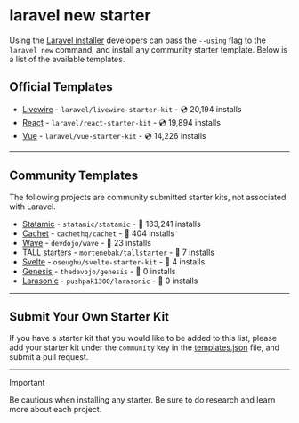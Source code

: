 # laravel new starter

Using the [Laravel installer](https://laravel.com/docs/installation#installing-php) developers can pass the `--using` flag to the `laravel new` command, and install any community starter template. Below is a list of the available templates.

## Official Templates

- [Livewire](https://github.com/laravel/livewire-starter-kit) - `laravel/livewire-starter-kit` - 💿 20,194 installs
- [React](https://github.com/laravel/react-starter-kit) - `laravel/react-starter-kit` - 💿 19,894 installs
- [Vue](https://github.com/laravel/vue-starter-kit) - `laravel/vue-starter-kit` - 💿 14,226 installs

---

## Community Templates

The following projects are community submitted starter kits, not associated with Laravel.

- [Statamic](https://github.com/statamic/statamic) - `statamic/statamic` - 💾 133,241 installs
- [Cachet](https://github.com/cachethq/cachet) - `cachethq/cachet` - 💾 404 installs
- [Wave](https://github.com/devdojo/wave) - `devdojo/wave` - 💾 23 installs
- [TALL starters](https://github.com/mortenebak/tallstarter) - `mortenebak/tallstarter` - 💾 7 installs
- [Svelte](https://github.com/oseughu/svelte-starter-kit) - `oseughu/svelte-starter-kit` - 💾 4 installs
- [Genesis](https://github.com/thedevojo/genesis) - `thedevojo/genesis` - 💾 0 installs
- [Larasonic](https://github.com/pushpak1300/larasonic) - `pushpak1300/larasonic` - 💾 0 installs

---

## Submit Your Own Starter Kit

If you have a starter kit that you would like to be added to this list, please add your starter kit under the `community` key in the [templates.json](templates.json) file, and submit a pull request.

---

> [!IMPORTANT]
> Be cautious when installing any starter. Be sure to do research and learn more about each project.